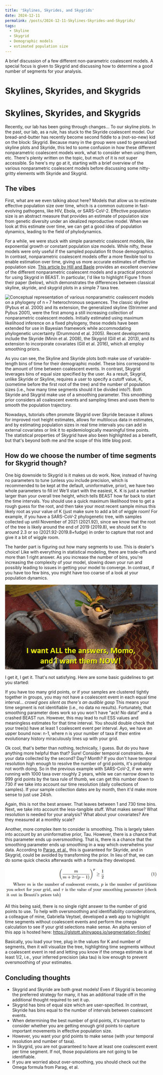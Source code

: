 ```yaml
---
title: 'Skylines, Skyrides, and Skygrids'
date: 2024-12-11
permalink: /posts/2024-12-11-Skylines-Skyrides-and-Skygrids/
tags:
  - Skyline
  - Skygrid
  - Demographic models
  - estimated population size
---
```


A brief discussion of a few different non-parametric coalescent models. A special focus is given to Skygrid and discussing how to determine a good number of segments for your analysis. 

Skylines, Skyrides, and Skygrids
==========================

# Skylines, Skyrides, and Skygrids
 
Recently, our lab has been going through changes… To our skyline plots. In the past, our lab, as a rule, has stuck to the Skyride coalescent model. Our bread-and-butter has recently become second fiddle to a (not-so-new) kid on the block: Skygrid. Because many in the group were used to generalized skyline plots and Skyride, this led to some confusion in how these different nonparametric coalescent models work, what to consider when using them, etc. There's plenty written on the topic, but much of it is not super accessible. So here's my go at it, starting with a brief overview of the various nonparametric coalescent models before discussing some nitty-gritty elements with Skyride and Skygrid.
 
## The vibes
 
First, what are we even talking about here? Models that allow us to estimate effective population size over time, which is a common outcome in fast-evolving pathogens, like HIV, Ebola, or SARS-CoV-2. Effective population size is an abstract measure that provides an estimate of population size from genetic diversity under an idealized reproductive model. When we look at this estimate over time, we can get a good idea of population dynamics, leading to the field of phylodynamics.
 
For a while, we were stuck with simple parametric coalescent models, like exponential growth or constant population size models. While nifty, these models were only useful if the sampled population fit those demographics. In contrast, nonparametric coalescent models offer a more flexible tool to enable estimation over time, giving us more accurate estimates of effective population size. [This article by Hill and Baele](https://doi.org/10.1093/molbev/msz172) provides an excellent overview of the different nonparametric coalescent models and a practical protocol for using Skygrid in BEAST. In particular, I'd like to highlight Figure 1 from their paper (below), which demonstrates the differences between classical skyline, skyride, and skygrid plots in a simple 7 taxa tree.
 
![Conceptual representation of various nonparametric coalescent models on a phylogeny of n = 7 heterochronous sequences. The classic skyline (Pybus et al. 2000) and its extension, the generalized skyline (Strimmer and Pybus 2001), were the first among a still increasing collection of nonparametric coalescent models. Initially estimated using maximum likelihood inference on a fixed phylogeny, these models have been extended for use in Bayesian framework while accommodating phylogenetic uncertainty (Drummond et al. 2005). Recent developments include the Skyride (Minin et al. 2008), the Skygrid (Gill et al. 2013), and its extension to incorporate covariates (Gill et al. 2016), which all employ smoothing priors.](https://raw.githubusercontent.com/glstott/glstott.github.io/refs/heads/master/images/Exported%20image%2020241210110947-0.jpeg)  

As you can see, the Skyline and Skyride plots both make use of variable-length bins of time for their demographic model. These bins correspond to the amount of time between coalescent events. In contrast, Skygrid leverages bins of equal size specified by the user. As a result, Skygrid, unlike Skyride or Skyline, requires a user to specify a cutoff value, K, (sometime before the first root of the tree) and the number of population sizes (i.e., how many time segments should it be divided into?). Both Skyride and Skygrid make use of a smoothing parameter. This smoothing prior considers all coalescent events and sampling times and uses them to smooth the population trajectory.
 
Nowadays, tutorials often promote Skygrid over Skyride because it allows for improved root height estimates, allows for multilocus data in estimates, and by estimating population sizes in real time intervals you can add in external covariates or link it to epidemiologically meaningful time points. The statistical properties of Skygrid have also been highlighted as a benefit, but that's beyond both me and the scope of this little blog post.
 
## How do we choose the number of time segments for Skygrid though?
 
One big downside to Skygrid is it makes us do work. Now, instead of having no parameters to tune (unless you include precision, which is recommended to be kept at the default, uninformative, prior), we have two whole parameters to fill in! We'll start with the easiest, K. K is just a number larger than your overall tree height, which tells BEAST how far back to start the time intervals. You should use a quick maximum likelihood tree to get a rough guess for the root, and then take your most recent sample minus this likely root as your value of K (just make sure to add a bit of wiggle room! For example, if you have a SARS-CoV-2 phylogenetic tree, with samples collected up until November of 2021 (2021.92), since we know that the root of the tree is likely around the end of 2019 (2019.8), we should set K to around 2.3 or so (2021.92-2019.8+fudge) in order to capture that root and give it a bit of wiggle room.
 
The harder part is figuring out how many segments to use. This is dealer's choice! Like with everything in statistical modeling, there are trade-offs and more than 1 right answer. As you increase the number of bins, you're increasing the complexity of your model, slowing down your run and possibly leading to issues in getting your model to converge. In contrast, if you have too few bins, you might have too coarse of a look at your population dynamics.
 
 ![image](https://raw.githubusercontent.com/glstott/glstott.github.io/refs/heads/master/images/Exported%20image%2020241210110948-1.png) 

I get it, I get it. That's not satisfying. Here are some basic guidelines to get you started:
 
If you have too many grid points, or if your samples are clustered tightly together in groups, you may not have a coalescent event in each equal time interval… *crowd goes silent as there's an audible gasp* This means your time segment is not identifiable (i.e., no data no results). Fortunately, that smoothing parameter does work so you won't have "ack! No data!" and a crashed BEAST run. However, this may lead to null ESS values and meaningless estimates for that time interval. You should double check that your tree(s) have at least 1 coalescent event per interval. Ayo, we have an upper bound now: n-1, where n is your number of taxa if their entire evolutionary history miraculously lines up with your grid.
 
Ok cool, that's better than nothing, technically, I guess. But do you have anything more helpful than that? Sure! Consider temporal constraints. Are your data collected by the second? Day? Month? If you don't have temporal resolution high enough to resolve the number of grid points, it's probably not worth doing. So in the previous example with SARS-CoV-2, if we were running with 1000 taxa over roughly 2 years, while we can narrow down to 999 grid points by the taxa rule of thumb, we can get this number down to 730 if we take into account our time resolution (daily collections of samples). If your sample collection dates are by month, then it'd make more sense to just use 24ish.
 
Again, this is not the best answer. That leaves between 1 and 730 time bins. Next, we take into account the less-tangible stuff. What makes sense? What resolution is needed for your analysis? What about your covariates? Are they measured at a monthly scale?
 
Another, more complex item to consider is smoothing. This is largely taken into account by an uninformative prior, Tau. However, there is a chance that this parameter ends up oversmoothing. That is, there is a chance that the smoothing parameter ends up smoothing in a way which overwhelms your data. According to [Parag, et al.](https://doi.org/10.1093/sysbio/syab037), this is guaranteed for Skyride, and in Skygrid, could be avoided by transforming the prior. In lieu of that, we can do some quick checks afterwards with a formula they developed. 

![snippet](https://raw.githubusercontent.com/glstott/glstott.github.io/refs/heads/master/images/Pasted%20image%2020241211151651.png)

All this being said, there is no single right answer to the number of grid points to use. To help with oversmoothing and identifiability considerations, a colleague of mine, Gabriella Veytsel, developed a web app to highlight time segments without coalescent events and perform the omega calculation to see if your grid selections make sense. An alpha version of this app is hosted here: https://glstott.shinyapps.io/segmentation-finder/

Basically, you load your tree, plug in the values for K and number of segments, then it will visualize the tree, highlighting time segments without a coalescent event in red and letting you know if the omega estimate is at least 1/2, i.e., your inferred precision (aka tau) is low enough to prevent oversmoothing of your estimates.

## Concluding thoughts

* Skygrid and Skyride are both great models! Even if Skygrid is becoming the preferred strategy for many, it has an additional trade off in the additional thought required to set it up. 
* Skygrid has bins of equal size which are user-specified. In contrast, Skyride has bins equal to the number of intervals between coalescent events. 
* When determining the best number of grid points, it's important to consider whether you are getting enough grid points to capture important movements in effective population size.
* However, you want your grid points to make sense (with your temporal resolution and number of taxa).
* In Skygrid, you are not guaranteed to have at least one coalescent event per time segment. If not, those populations are not going to be identifiable.
* If you are worried about over-smoothing, you should check out the Omega formula from Parag, et al.
